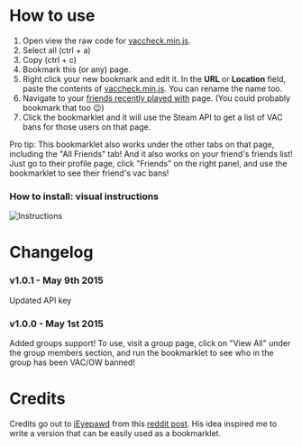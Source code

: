 # How to use

1. Open view the raw code for [vaccheck.min.js](https://raw.githubusercontent.com/MrHayato/VacBanChecker/master/vaccheck.min.js).
2. Select all (ctrl + a)
3. Copy (ctrl + c)
4. Bookmark this (or any) page.
5. Right click your new bookmark and edit it. In the **URL** or **Location** field, paste the contents of [vaccheck.min.js](https:/vaccheck.min.js). You can rename the name too.
6. Navigate to your [friends recently played with](http://steamcommunity.com/my/friends/coplay) page. (You could probably bookmark that too :wink:)
7. Click the bookmarklet and it will use the Steam API to get a list of VAC bans for those users on that page.

Pro tip: This bookmarklet also works under the other tabs on that page, including the "All Friends" tab! And it also
works on your friend's friends list! Just go to their profile page, click "Friends" on the right panel, and use the bookmarklet to see their friend's vac bans!

### How to install: visual instructions

![Instructions](https://raw.githubusercontent.com/MrHayato/VacBanChecker/master/instructions.gif)

# Changelog

### v1.0.1 - May 9th 2015

Updated API key

### v1.0.0 - May 1st 2015

Added groups support! To use, visit a group page, click on "View All" under the group members section, and run the bookmarklet to see who in the group has been VAC/OW banned!

# Credits

Credits go out to [iEyepawd](http://www.reddit.com/user/iEyepawd) from this [reddit post](http://www.reddit.com/r/GlobalOffensive/comments/348292/i_made_a_userscript_to_easily_show_vac_bans_on/). His idea inspired me to write a version that can be easily used as a bookmarklet.
